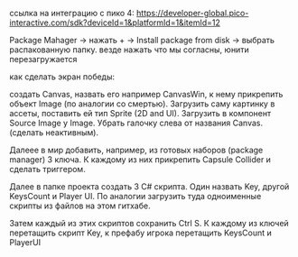 ссылка на интеграцию с пико 4: https://developer-global.pico-interactive.com/sdk?deviceId=1&platformId=1&itemId=12

Package Mahager -> нажать + -> Install package from disk -> выбрать распакованную папку. везде нажать что мы согласны, юнити перезагружается


как сделать экран победы:

создать Canvas, назвать его например CanvasWin, к нему прикрепить объект Image (по аналогии со смертью). Загрузить саму картинку в ассеты, поставить ей тип Sprite (2D and UI). Загрузить в компонент Source Image у Image. Убрать галочку слева от названия Canvas. (сделать неактивным). 

Далеее в мир добавить, например, из готовых наборов (package manager) 3 ключа. К каждому из них прикрепить Capsule Collider и сделать триггером. 

Далее в папке проекта создать 3 C# скрипта. Один назвать Key, другой KeysCount и Player UI. По аналогии загрузить туда одноименные скрипты из файлов на этом гитхабе. 

Затем каждый из этих скриптов сохранить Ctrl S. К каждому из ключей перетащить скрипт Key, к префабу игрока перетащить KeysCount и PlayerUI
